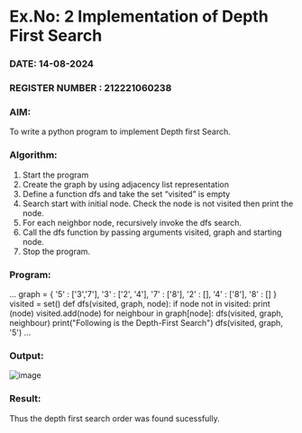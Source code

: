 # Ex.No: 2  Implementation of Depth First Search
### DATE:  14-08-2024                                                                          
### REGISTER NUMBER : 212221060238
### AIM: 
To write a python program to implement Depth first Search. 
### Algorithm:
1. Start the program
2. Create the graph by using adjacency list representation
3. Define a function dfs and take the set “visited” is empty 
4. Search start with initial node. Check the node is not visited then print the node.
5. For each neighbor node, recursively invoke the dfs search.
6. Call the dfs function by passing arguments visited, graph and starting node.
7. Stop the program.
### Program:
...
graph = {
    '5' : ['3','7'],
    '3' : ['2', '4'],
    '7' : ['8'],
    '2' : [],
    '4' : ['8'],
    '8' : []
}
visited = set()
def dfs(visited, graph, node):
    if node not in visited:
            print (node)
            visited.add(node)
            for neighbour in graph[node]:
                    dfs(visited, graph, neighbour)
print("Following is the Depth-First Search")
dfs(visited, graph, '5')
...









### Output:
![image](https://github.com/user-attachments/assets/cd2c3c2f-1d88-40de-b8c6-59f877d33cc0)



### Result:
Thus the depth first search order was found sucessfully.
